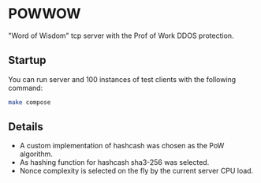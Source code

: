 # POWWOW

"Word of Wisdom" tcp server with the Prof of Work DDOS protection.

## Startup

You can run server and 100 instances of test clients with the
following command:

```sh
make compose
```

## Details

* A custom implementation of hashcash was chosen as the PoW algorithm.
* As hashing function for hashcash sha3-256 was selected.
* Nonce complexity is selected on the fly by the current server CPU load.
